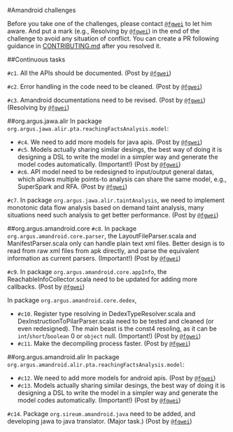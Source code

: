 #Amandroid challenges

Before you take one of the challenges, please contact [`@fgwei`](https://github.com/fgwei) to let him aware. And put a mark (e.g., Resolving by [`@fgwei`](https://github.com/fgwei)) in the end of the challenge to avoid any situation of conflict. You can create a PR following guidance in [CONTRIBUTING.md](CONTRIBUTING.md) after you resolved it. 

##Continuous tasks

`#c1`. All the APIs should be documented. (Post by [`@fgwei`](https://github.com/fgwei))

`#c2`. Error handling in the code need to be cleaned. (Post by [`@fgwei`](https://github.com/fgwei))

`#c3`. Amandroid documentations need to be revised. (Post by [`@fgwei`](https://github.com/fgwei))(Resolving by [`@fgwei`](https://github.com/fgwei))

##org.argus.jawa.alir
In package `org.argus.jawa.alir.pta.reachingFactsAnalysis.model`:

- `#c4`. We need to add more models for java apis. (Post by [`@fgwei`](https://github.com/fgwei))
- `#c5`. Models actually sharing similar desings, the best way of doing it is designing a DSL to write the model in a simpler way and generate the model codes automatically. (Important!) (Post by [`@fgwei`](https://github.com/fgwei))
- `#c6`. API model need to be redesigned to input/output general datas, which allows multiple points-to analysis can share the same model, e.g., SuperSpark and RFA.  (Post by [`@fgwei`](https://github.com/fgwei))

`#c7`. In package `org.argus.jawa.alir.taintAnalysis`, we need to implement monotonic data flow analysis based on demand taint analysis, many situations need such analysis to get better performance. (Post by [`@fgwei`](https://github.com/fgwei))

##org.argus.amandroid.core
`#c8`. In package `org.argus.amandroid.core.parser`, the LayoutFileParser.scala and ManifestParser.scala only can handle plain text xml files. Better design is to read from raw xml files from apk directly, and parse the equivalent information as current parsers. (Important!) (Post by [`@fgwei`](https://github.com/fgwei))

`#c9`. In package `org.argus.amandroid.core.appInfo`, the ReachableInfoCollector.scala need to be updated for adding more callbacks. (Post by [`@fgwei`](https://github.com/fgwei))

In package `org.argus.amandroid.core.dedex`,
- `#c10`. Register type resolving in DedexTypeResolver.scala and DexInstructionToPilarParser.scala need to be tested and cleaned (or even redesigned). The main beast is the const4 resoling, as it can be `int`/`short`/`boolean` 0 or `object` null. (Important!) (Post by [`@fgwei`](https://github.com/fgwei))
- `#c11`. Make the decompiling process faster. (Post by [`@fgwei`](https://github.com/fgwei))


##org.argus.amandroid.alir
In package `org.argus.amandroid.alir.pta.reachingFactsAnalysis.model`:

- `#c12`. We need to add more models for android apis. (Post by [`@fgwei`](https://github.com/fgwei))
- `#c13`. Models actually sharing similar desings, the best way of doing it is designing a DSL to write the model in a simpler way and generate the model codes automatically. (Important!) (Post by [`@fgwei`](https://github.com/fgwei))


`#c14`. Package `org.sireum.amandroid.java` need to be added, and developing jawa to java translator. (Major task.) (Post by [`@fgwei`](https://github.com/fgwei))

